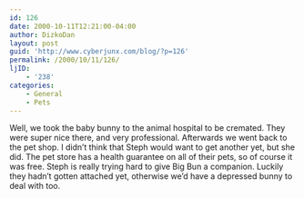 ```yaml
---
id: 126
date: 2000-10-11T12:21:00-04:00
author: DizkoDan
layout: post
guid: 'http://www.cyberjunx.com/blog/?p=126'
permalink: /2000/10/11/126/
ljID:
    - '238'
categories:
    - General
    - Pets
---
```


Well, we took the baby bunny to the animal hospital to be cremated. They were super nice there, and very professional. Afterwards we went back to the pet shop. I didn’t think that Steph would want to get another yet, but she did. The pet store has a health guarantee on all of their pets, so of course it was free. Steph is really trying hard to give Big Bun a companion. Luckily they hadn’t gotten attached yet, otherwise we’d have a depressed bunny to deal with too.